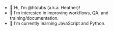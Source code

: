 - 👋 Hi, I’m @htdubs (a.k.a. Heather)!
- 👀 I’m interested in improving workflows, QA, and training/documentation.
- 🌱 I’m currently learning JavaScript and Python.

<!---
htdubs/htdubs is a ✨ special ✨ repository because its `README.md` (this file) appears on your GitHub profile.
You can click the Preview link to take a look at your changes.
--->
